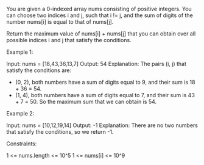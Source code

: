 You are given a 0-indexed array nums consisting of positive integers. You can
choose two indices i and j, such that i != j, and the sum of digits of the
number nums[i] is equal to that of nums[j].

Return the maximum value of nums[i] + nums[j] that you can obtain over all
possible indices i and j that satisfy the conditions.


Example 1:


Input: nums = [18,43,36,13,7]
Output: 54
Explanation: The pairs (i, j) that satisfy the conditions are:
- (0, 2), both numbers have a sum of digits equal to 9, and their sum is 18 +
36 = 54.
- (1, 4), both numbers have a sum of digits equal to 7, and their sum is 43 +
7 = 50.
So the maximum sum that we can obtain is 54.


Example 2:


Input: nums = [10,12,19,14]
Output: -1
Explanation: There are no two numbers that satisfy the conditions, so we
return -1.



Constraints:


1 <= nums.length <= 10^5
1 <= nums[i] <= 10^9




